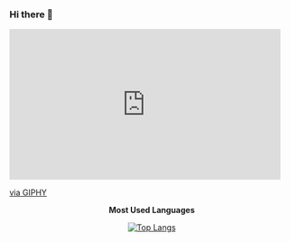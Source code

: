 ### Hi there 👋

<iframe src="https://giphy.com/embed/vWst8QUOKAot6MHEZe" width="480" height="267" frameBorder="0" class="giphy-embed" allowFullScreen></iframe><p><a href="https://giphy.com/gifs/southpark-south-park-s25e2-vWst8QUOKAot6MHEZe">via GIPHY</a></p>

<p align='center'><b>Most Used Languages</b></p>

<p align='center'>
<a href="https://github.com/anuraghazra/github-readme-stats">
<img src="https://github-readme-stats.vercel.app/api/top-langs/?username=irrivero&hide_title=1&layout=compact&theme=dark" alt="Top Langs" />
</a>
</p>


<!--
**irrivero/irrivero** is a ✨ _special_ ✨ repository because its `README.md` (this file) appears on your GitHub profile.

Here are some ideas to get you started:

- 🔭 I’m currently working on ...
- 🌱 I’m currently learning ...
- 👯 I’m looking to collaborate on ...
- 🤔 I’m looking for help with ...
- 💬 Ask me about ...
- 📫 How to reach me: ...
- 😄 Pronouns: ...
- ⚡ Fun fact: ...
-->
